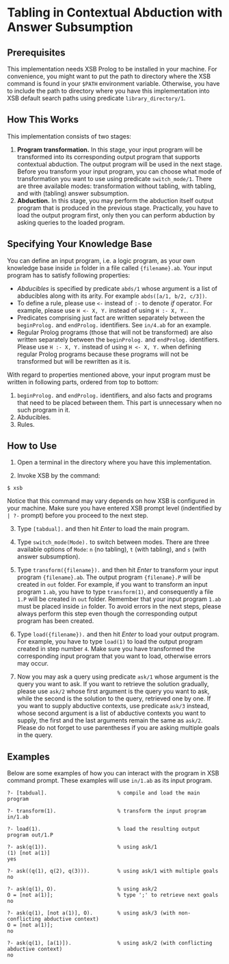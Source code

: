 # Tabling in Contextual Abduction with Answer Subsumption

## Prerequisites
This implementation needs XSB Prolog to be installed in your machine. For convenience, you might want to put the path to directory where the XSB command is found in your `$PATH` environment variable. Otherwise, you have to include the path to directory where you have this implementation into XSB default search paths using predicate `library_directory/1`.

## How This Works
This implementation consists of two stages:
1. **Program transformation.** In this stage, your input program will be transformed into its corresponding output program that supports contextual abduction. The output program will be used in the next stage. Before you transform your input program, you can choose what mode of transformation you want to use using predicate `switch_mode/1`. There are three available modes: transformation without tabling, with tabling, and with (tabling) answer subsumption.
2. **Abduction.** In this stage, you may perform the abduction itself output program that is produced in the previous stage. Practically, you have to load the output program first, only then you can perform abduction by asking queries to the loaded program.
 
## Specifying Your Knowledge Base
You can define an input program, i.e. a logic program, as your own knowledge base inside `in` folder in a file called `{filename}.ab`. Your input program has to satisfy following properties:
* *Abducibles* is specified by predicate `abds/1` whose argument is a list of abducibles along with its arity. For example `abds([a/1, b/2, c/3])`.
* To define a rule, please use `<-` instead of `:-` to denote *if* operator. For example, please use `H <- X, Y.` instead of using `H :- X, Y.`.
* Predicates comprising just fact are written separately between the `beginProlog.` and `endProlog.` identifiers. See `in/4.ab` for an example.
* Regular Prolog programs (those that will not be transformed) are also written separately between the `beginProlog.` and `endProlog.` identifiers. Please use `H :- X, Y.` instead of using `H <- X, Y.` when defining regular Prolog programs because these programs will not be transformed but will be rewritten as it is.

With regard to properties mentioned above, your input program must be written in following parts, ordered from top to bottom:
1. `beginProlog.` and `endProlog.` identifiers, and also facts and programs that need to be placed between them. This part is unnecessary when no such program in it.
2. Abducibles.
3. Rules.

## How to Use
1. Open a terminal in the directory where you have this implementation.

2. Invoke XSB by the command:
```
$ xsb
```
Notice that this command may vary depends on how XSB is configured in your machine. Make sure you have entered XSB prompt level (indentified by `| ?-` prompt) before you proceed to the next step.

3. Type `[tabdual].` and then hit *Enter* to load the main program.

4. Type `switch_mode(Mode).` to switch between modes. There are three available options of `Mode`: `n` (no tabling), `t` (with tabling), and `s` (with answer subsumption).

5. Type `transform({filename}).` and then hit *Enter* to transform your input program `{filename}.ab`.  The output program `{filename}.P` will be created in `out` folder. For example, if you want to transform an input program `1.ab`, you have to type `transform(1)`, and consequently a file `1.P` will be created in `out` folder. Remember that your input program `1.ab` must be placed inside `in` folder. To avoid errors in the next steps, please always perform this step even though the corresponding output program has been created. 

6. Type `load({filename}).` and then hit *Enter* to load your output program.  For example, you have to type `load(1)`  to load the output program created in step number `4`. Make sure you have transformed the corresponding input program that you want to load, otherwise errors may occur.

7. Now you may ask a query using predicate `ask/1` whose argument is the query you want to ask. If you want to retrieve the solution gradually, please use `ask/2` whose first argument is the query you want to ask, while the second is the solution to the query, retrieved one by one. If you want to supply abductive contexts, use predicate `ask/3` instead, whose second argument is a list of abductive contexts you want to supply, the first and the last arguments remain the same as `ask/2`. Please do not forget to use parentheses if you are asking multiple goals in the query.

## Examples
Below are some examples of how you can interact with the program in XSB command prompt. These examples will use `in/1.ab` as its input program.

    ?- [tabdual].                       % compile and load the main program
    
    ?- transform(1).                    % transform the input program in/1.ab
    
    ?- load(1).                         % load the resulting output program out/1.P
    
    ?- ask(q(1)).                       % using ask/1
    (1) [not a(1)]
    yes
    
    ?- ask((q(1), q(2), q(3))).         % using ask/1 with multiple goals
    no
    
    ?- ask(q(1), O).                    % using ask/2 
    O = [not a(1)];                     % type ';' to retrieve next goals
    no

    ?- ask(q(1), [not a(1)], O).        % using ask/3 (with non-conflicting abductive context)
    O = [not a(1)];
    no
    
    ?- ask(q(1), [a(1)]).               % using ask/2 (with conflicting abductive context)
    no
    
